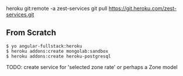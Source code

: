 heroku git:remote -a zest-services
git pull https://git.heroku.com/zest-services.git

## From Scratch

```
$ yo angular-fullstack:heroku
$ heroku addons:create mongolab:sandbox
$ heroku addons:create heroku-postgresql
```

TODO: create service for 'selected zone rate' or perhaps a Zone model